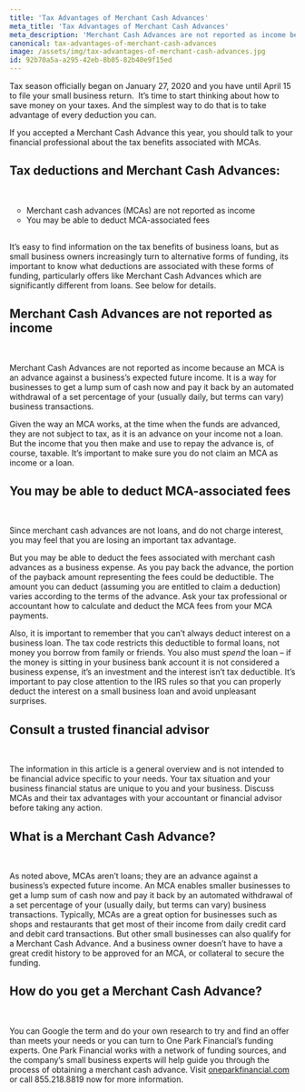 ```yaml
---
title: 'Tax Advantages of Merchant Cash Advances'
meta_title: 'Tax Advantages of Merchant Cash Advances'
meta_description: 'Merchant Cash Advances are not reported as income because an MCA is an advance against a business''s expected future income. Read more on the tax advantages of a merchant cash advance.'
canonical: tax-advantages-of-merchant-cash-advances
image: /assets/img/tax-advantages-of-merchant-cash-advances.jpg
id: 92b70a5a-a295-42eb-8b05-82b40e9f15ed
---
```

<p>Tax season officially began on January 27, 2020 and you have until April 15 to file your small business return.&nbsp; It&rsquo;s time to start thinking about how to save money on your taxes. And the simplest way to do that is to take advantage of every deduction you can.</p>

<p>If you accepted a Merchant Cash Advance this year, you should talk to your financial professional about the tax benefits associated with MCAs.</p>

## Tax deductions and Merchant Cash Advances:
<br />
<ul style="list-style:circle;padding-left:30px;margin-bottom:30px;">
<li>Merchant cash advances (MCAs) are not reported as income</li>
<li>You may be able to deduct MCA-associated fees</li>
</ul>

<p>It&rsquo;s easy to find information on the tax benefits of business loans, but as small business owners increasingly turn to alternative forms of funding, its important to know what deductions are associated with these forms of funding, particularly offers like Merchant Cash Advances which are significantly different from loans. See below for details.</p>

## Merchant Cash Advances are not reported as income
<br />
<p>Merchant Cash Advances are not reported as income because an MCA is an advance against a business&rsquo;s expected future income. It is a way for businesses to get a lump sum of cash now and pay it back by an automated withdrawal of a set percentage of your (usually daily, but terms can vary) business transactions.</p>

<p>Given the way an MCA works, at the time when the funds are advanced, they are not subject to tax, as it is an advance on your income not a loan. But the income that you then make and use to repay the advance is, of course, taxable. It&rsquo;s important to make sure you do not claim an MCA as income or a loan.</p>

## You may be able to deduct MCA-associated fees
<br />
<p>Since merchant cash advances are not loans, and do not charge interest, you may feel that you are losing an important tax advantage.</p>

<p>But you may be able to deduct the fees associated with merchant cash advances as a business expense. As you pay back the advance, the portion of the payback amount representing the fees could be deductible. The amount you can deduct (assuming you are entitled to claim a deduction) varies according to the terms of the advance. Ask your tax professional or accountant how to calculate and deduct the MCA fees from your MCA payments.</p>

<p>Also, it is important to remember that you can&rsquo;t always deduct interest on a business loan. The tax code restricts this deductible to formal loans, not money you borrow from family or friends. You also must <em>spend</em> the loan &ndash; if the money is sitting in your business bank account it is not considered a business expense, it&rsquo;s an investment and the interest isn&rsquo;t tax deductible. It&rsquo;s important to pay close attention to the IRS rules so that you can properly deduct the interest on a small business loan and avoid unpleasant surprises.</p>

## Consult a trusted financial advisor
<br />
<p>The information in this article is a general overview and is not intended to be financial advice specific to your needs. Your tax situation and your business financial status are unique to you and your business. Discuss MCAs and their tax advantages with your accountant or financial advisor before taking any action.</p>

## What is a Merchant Cash Advance?
<br />
<p>As noted above, MCAs aren&rsquo;t loans; they are an advance against a business&rsquo;s expected future income. An MCA enables smaller businesses to get a lump sum of cash now and pay it back by an automated withdrawal of a set percentage of your (usually daily, but terms can vary) business transactions. Typically, MCAs are a great option for businesses such as shops and restaurants that get most of their income from daily credit card and debit card transactions. But other small businesses can also qualify for a Merchant Cash Advance. And a business owner doesn&rsquo;t have to have a great credit history to be approved for an MCA, or collateral to secure the funding.</p>

## How do you get a Merchant Cash Advance?
<br />
<p>You can Google the term and do your own research to try and find an offer than meets your needs or you can turn to One Park Financial&rsquo;s funding experts. One Park Financial works with a network of funding sources, and the company&rsquo;s small business experts will help guide you through the process of obtaining a merchant cash advance. Visit <a href="https://www.oneparkfinancial.com/">oneparkfinancial.com</a> or call 855.218.8819 now for more information.</p>
